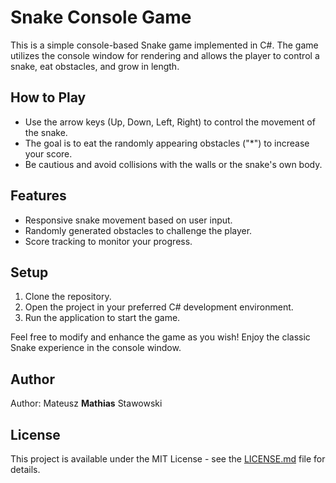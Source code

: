 ﻿# Snake Console Game

This is a simple console-based Snake game implemented in C#. The game utilizes the console window for rendering and allows the player to control a snake, eat obstacles, and grow in length.

## How to Play

- Use the arrow keys (Up, Down, Left, Right) to control the movement of the snake.
- The goal is to eat the randomly appearing obstacles ("*") to increase your score.
- Be cautious and avoid collisions with the walls or the snake's own body.

## Features

- Responsive snake movement based on user input.
- Randomly generated obstacles to challenge the player.
- Score tracking to monitor your progress.

## Setup

1. Clone the repository.
2. Open the project in your preferred C# development environment.
3. Run the application to start the game.

Feel free to modify and enhance the game as you wish! Enjoy the classic Snake experience in the console window.

## Author

Author: Mateusz **Mathias** Stawowski


## License

This project is available under the MIT License - see the [LICENSE.md](LICENSE.md) file for details.

